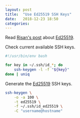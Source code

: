 ```yaml
---
layout: post
title:  "Use Ed25519 SSH Keys"
date:   2018-12-23 18:50
categories:
---
```


Read [Risan's post][risans-post] about [Ed25519][ed25519-homepage].

Check current available SSH keys.

```bash
#!/usr/bin/env bash

for key in ~/.ssh/id_*; do
    ssh-keygen -l -f "${key}"
done | uniq
```

Generate the [Ed25519][ed25519-homepage] SSH keys.

```bash
ssh-keygen \
    -o -a 100 \
    -t ed25519 \
    -f ~/.ssh/id_ed25519 \
    -C "username@hostname"
```

[risans-post]: https://bagja.net/blog/upgrade-ssh-key-to-ed25519.html
[ed25519-homepage]: https://ed25519.cr.yp.to/
